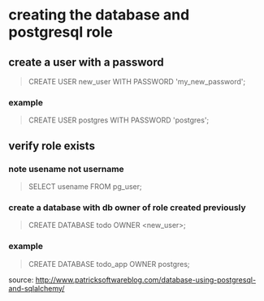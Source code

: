 # creating the database and postgresql role 
## create a user with a password

> CREATE USER new_user WITH PASSWORD 'my_new_password';

### example
> CREATE USER postgres WITH PASSWORD 'postgres';

## verify role exists
### note usename not username

> SELECT usename FROM pg_user;

### create a database with db owner of role created previously

> CREATE DATABASE todo OWNER <new_user>;
### example
> CREATE DATABASE todo_app OWNER postgres;

source: 
http://www.patricksoftwareblog.com/database-using-postgresql-and-sqlalchemy/
